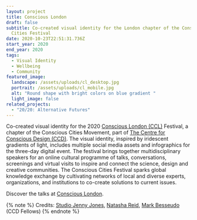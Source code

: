 ```yaml
---
layout: project
title: Conscious London
draft: false
subtitle: Co-created visual identity for the London chapter of the Conscious
  Cities Festival
date: 2020-10-23T22:51:31.736Z
start_year: 2020
end_year: 2020
tags:
  - Visual Identity
  - Wellbeing
  - Community
featured_image:
  landscape: /assets/uploads/cl_desktop.jpg
  portrait: /assets/uploads/cl_mobile.jpg
  alt: "Round shape with bright colors on blue gradient "
  light_image: false
related_projects:
  - "20/20: Alternative Futures"
---
```

Co-created visual identity for the 2020 [Conscious London (CCL)](https://theccd.org/domain/conscious-london/) Festival, a chapter of the Conscious Cities Movement, part of [The Centre for Conscious Design (CCD)](https://theccd.org/). The visual identity, inspired by iridescent gradients of light, includes multiple social media assets and infographics for the three-day digital event. The festival brings together multidisciplinary speakers for an online cultural programme of talks, conversations, screenings and virtual visits to inspire and connect the science, design and creative communities. The Conscious Cities Festival sparks global knowledge exchange by cultivating networks of local and diverse experts, organizations, and institutions to co-create solutions to current issues.

Discover the talks at [Conscious London](https://www.youtube.com/channel/UC-Bbwz5OiTCqCCmIH9RQxwA).

{% note %}
Credits: [Studio Jenny Jones](https://studiojennyjones.com/), [Natasha Reid](https://www.matterspacesoul.com/), [Mark Besseudo](https://markbessoudo.com/hi/) (CCD Fellows)
{% endnote %}